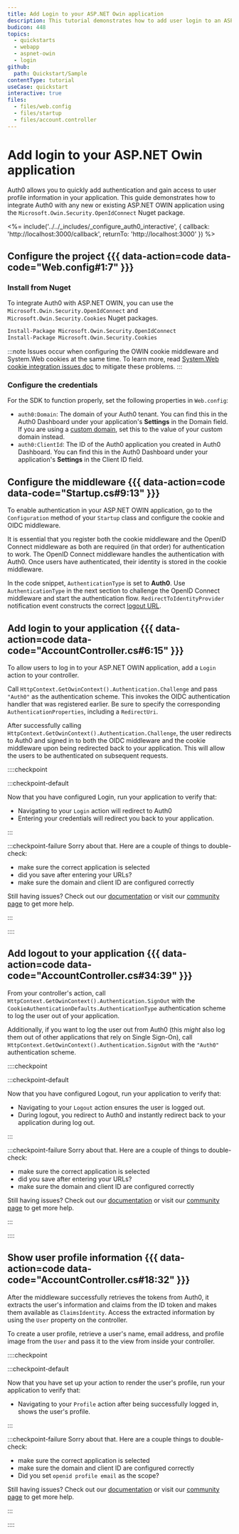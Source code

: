 ```yaml
---
title: Add Login to your ASP.NET Owin application
description: This tutorial demonstrates how to add user login to an ASP.NET Owin application.
budicon: 448
topics:
  - quickstarts
  - webapp
  - aspnet-owin
  - login
github:
  path: Quickstart/Sample
contentType: tutorial
useCase: quickstart
interactive: true
files:
  - files/web.config
  - files/startup
  - files/account.controller
---
```


# Add login to your ASP.NET Owin application

Auth0 allows you to quickly add authentication and gain access to user profile information in your application. This guide demonstrates how to integrate Auth0 with any new or existing ASP.NET OWIN application using the `Microsoft.Owin.Security.OpenIdConnect` Nuget package. 

<%= include('../../_includes/_configure_auth0_interactive', { 
  callback: 'http://localhost:3000/callback',
  returnTo: 'http://localhost:3000'
}) %>

## Configure the project {{{ data-action=code data-code="Web.config#1:7" }}}

### Install from Nuget

To integrate Auth0 with ASP.NET OWIN, you can use the `Microsoft.Owin.Security.OpenIdConnect` and `Microsoft.Owin.Security.Cookies` Nuget packages.

```bash
Install-Package Microsoft.Owin.Security.OpenIdConnect
Install-Package Microsoft.Owin.Security.Cookies
```

:::note
Issues occur when configuring the OWIN cookie middleware and System.Web cookies at the same time. To learn more, read <a href="https://github.com/aspnet/AspNetKatana/wiki/System.Web-response-cookie-integration-issues" target="_blank">System.Web cookie integration issues doc</a> to mitigate these problems.
:::

### Configure the credentials
For the SDK to function properly, set the following properties in `Web.config`:
- `auth0:Domain`: The domain of your Auth0 tenant. You can find this in the Auth0 Dashboard under your application's **Settings** in the Domain field. If you are using a <a href="https://auth0.com/docs/custom-domains" target="_blank">custom domain</a>, set this to the value of your custom domain instead.
- `auth0:ClientId`: The ID of the Auth0 application you created in Auth0 Dashboard. You can find this in the Auth0 Dashboard under your application's **Settings** in the Client ID field.

## Configure the middleware {{{ data-action=code data-code="Startup.cs#9:13" }}}

To enable authentication in your ASP.NET OWIN application, go to the `Configuration` method of your `Startup` class and configure the cookie and OIDC middleware.

It is essential that you register both the cookie middleware and the OpenID Connect middleware as both are required (in that order) for authentication to work. The OpenID Connect middleware handles the authentication with Auth0. Once users have authenticated, their identity is stored in the cookie middleware.

In the code snippet, `AuthenticationType` is set to **Auth0**. Use `AuthenticationType` in the next section to challenge the OpenID Connect middleware and start the authentication flow. `RedirectToIdentityProvider` notification event constructs the correct <a href="/logout" target="_blank">logout URL</a>.

## Add login to your application {{{ data-action=code data-code="AccountController.cs#6:15" }}}

To allow users to log in to your ASP.NET OWIN application, add a `Login` action to your controller.

Call `HttpContext.GetOwinContext().Authentication.Challenge` and pass `"Auth0"` as the authentication scheme. This invokes the OIDC authentication handler that was registered earlier. Be sure to specify the corresponding `AuthenticationProperties`, including a `RedirectUri`.

After successfully calling `HttpContext.GetOwinContext().Authentication.Challenge`, the user redirects to Auth0 and signed in to both the OIDC middleware and the cookie middleware upon being redirected back to your application. This will allow the users to be authenticated on subsequent requests.

::::checkpoint

:::checkpoint-default

Now that you have configured Login, run your application to verify that:
* Navigating to your `Login` action will redirect to Auth0
* Entering your credentials will redirect you back to your application.

:::

:::checkpoint-failure
Sorry about that. Here are a couple of things to double-check:
* make sure the correct application is selected
* did you save after entering your URLs?
* make sure the domain and client ID are configured correctly

Still having issues? Check out our <a href="https://auth0.com/docs" target="_blank">documentation</a> or visit our <a href="https://community.auth0.com" target="_blank">community page</a> to get more help.

:::

::::

## Add logout to your application {{{ data-action=code data-code="AccountController.cs#34:39" }}}

From your controller's action, call `HttpContext.GetOwinContext().Authentication.SignOut` with the `CookieAuthenticationDefaults.AuthenticationType` authentication scheme to log the user out of your application.

Additionally, if you want to log the user out from Auth0 (this *might* also log them out of other applications that rely on Single Sign-On), call `HttpContext.GetOwinContext().Authentication.SignOut` with the `"Auth0"` authentication scheme.

::::checkpoint

:::checkpoint-default

Now that you have configured Logout, run your application to verify that:
* Navigating to your `Logout` action ensures the user is logged out.
* During logout, you redirect to Auth0 and instantly redirect back to your application during log out.

:::

:::checkpoint-failure
Sorry about that. Here are a couple of things to double-check:
* make sure the correct application is selected
* did you save after entering your URLs?
* make sure the domain and client ID are configured correctly

Still having issues? Check out our <a href="https://auth0.com/docs" target="_blank">documentation</a> or visit our <a href="https://community.auth0.com" target="_blank">community page</a> to get more help.

:::

::::

## Show user profile information {{{ data-action=code data-code="AccountController.cs#18:32" }}}

After the middleware successfully retrieves the tokens from Auth0, it extracts the user's information and claims from the ID token and makes them available as `ClaimsIdentity`. Access the extracted information by using the `User` property on the controller.

To create a user profile, retrieve a user's name, email address, and profile image from the `User` and pass it to the view from inside your controller.

::::checkpoint

:::checkpoint-default

Now that you have set up your action to render the user's profile, run your application to verify that:
* Navigating to your `Profile` action after being successfully logged in, shows the user's profile.

:::

:::checkpoint-failure
Sorry about that. Here are a couple things to double-check:
* make sure the correct application is selected
* make sure the domain and client ID are configured correctly
* Did you set `openid profile email` as the scope?

Still having issues? Check out our <a href="https://auth0.com/docs" target="_blank">documentation</a> or visit our <a href="https://community.auth0.com" target="_blank">community page</a> to get more help.

:::

::::
